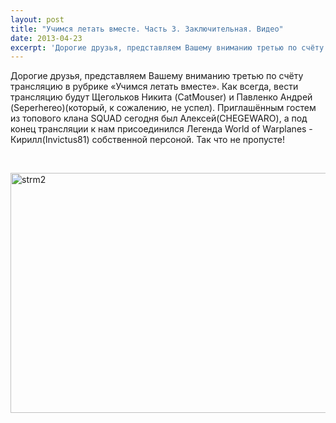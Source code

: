 ```yaml
---
layout: post
title: "Учимся летать вместе. Часть 3. Заключительная. Видео"
date: 2013-04-23
excerpt: 'Дорогие друзья, представляем Вашему вниманию третью по счёту трансляцию в рубрике «Учимся летать вместе». Как всегда, вести трансляцию будут Щегольков Никита (CatMouser) и Павленко Андрей (Seperhereo)...'
---
```


Дорогие друзья, представляем Вашему вниманию третью по счёту трансляцию в рубрике «Учимся летать вместе». Как всегда, вести трансляцию будут Щегольков Никита (CatMouser) и Павленко Андрей (Seperhereo)(который, к сожалению, не успел). Приглашённым гостем из топового клана SQUAD сегодня был Алексей(CHEGEWARO), а под конец трансляции к нам присоединился Легенда World of Warplanes - Кирилл(Invictus81) собственной персоной. Так что не пропусте!

&nbsp;

<a href="http://gamersoul.ru/wp-content/uploads/2013/04/strm2.png"><img class="wp-image-2134 aligncenter" alt="strm2" src="http://gamersoul.ru/wp-content/uploads/2013/04/strm2.png" width="614" height="384" /></a>